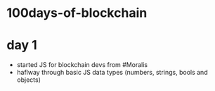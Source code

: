 # 100days-of-blockchain
# day 1
- started JS for blockchain devs from #Moralis
- haflway through basic JS data types (numbers, strings, bools and objects)
